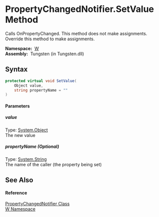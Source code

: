 PropertyChangedNotifier.SetValue Method
=======================================
   
Calls OnPropertyChanged. This method does not make assignments. Override this method to make assignments.


  **Namespace:**  [W][1]  
  **Assembly:**  Tungsten (in Tungsten.dll)

Syntax
------

```csharp
protected virtual void SetValue(
	Object value,
	string propertyName = ""
)
```

#### Parameters

##### *value*
Type: [System.Object][2]  
The new value

##### *propertyName* (Optional)
Type: [System.String][3]  
The name of the caller (the property being set)


See Also
--------

#### Reference
[PropertyChangedNotifier Class][4]  
[W Namespace][1]  

[1]: ../README.md
[2]: http://msdn.microsoft.com/en-us/library/e5kfa45b
[3]: http://msdn.microsoft.com/en-us/library/s1wwdcbf
[4]: README.md
